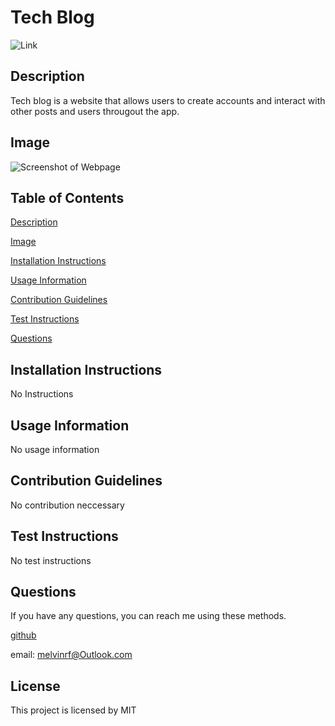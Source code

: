 # Tech Blog

![Link](https://img.shields.io/github/license/campe0n/readme_generator?label=MIT&message=MIT&style=flat-square)

## Description

Tech blog is a website that allows users to create accounts and interact with other posts and users througout the app.

## Image

![Screenshot of Webpage](/public/techblogscreenshot.PNG)

## Table of Contents

[Description](#description)

[Image](#image)

[Installation Instructions](#installation-instructions)

[Usage Information](#usage-information)

[Contribution Guidelines](#contribution-guidelines)

[Test Instructions](#test-instructions)

[Questions](#questions)

## Installation Instructions

No Instructions

## Usage Information

No usage information

## Contribution Guidelines

No contribution neccessary

## Test Instructions

No test instructions

## Questions

If you have any questions, you can reach me using these methods.

[github](https://github.com/campe0n)

email: melvinrf@Outlook.com

## License

This project is licensed by MIT
